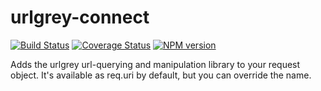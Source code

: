 # urlgrey-connect
[![Build
Status](https://secure.travis-ci.org/cainus/urlgrey-connect.png?branch=master)](http://travis-ci.org/cainus/urlgrey-connect)
[![Coverage Status](https://coveralls.io/repos/cainus/urlgrey-connect/badge.png?branch=master)](https://coveralls.io/r/cainus/urlgrey-connect)
[![NPM version](https://badge.fury.io/js/urlgrey-connect.png)](http://badge.fury.io/js/urlgrey-connect)

Adds the urlgrey url-querying and manipulation library to your request
object.  It's available as req.uri by default, but you can override the
name.


